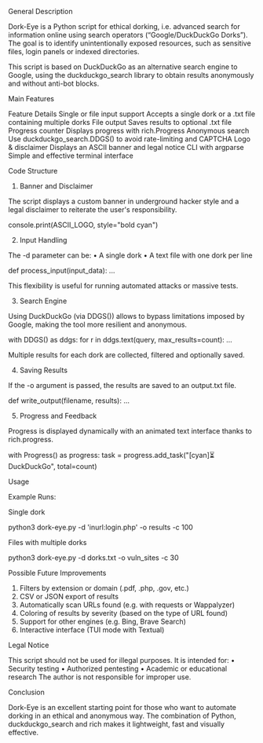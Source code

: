 General Description

Dork-Eye is a Python script for ethical dorking, i.e. advanced search for information online using search operators (“Google/DuckDuckGo Dorks”). The goal is to identify unintentionally exposed resources, such as sensitive files, login panels or indexed directories.

This script is based on DuckDuckGo as an alternative search engine to Google, using the duckduckgo_search library to obtain results anonymously and without anti-bot blocks.

Main Features

Feature Details
Single or file input support Accepts a single dork or a .txt file containing multiple dorks
File output Saves results to optional .txt file
Progress counter Displays progress with rich.Progress
Anonymous search Use duckduckgo_search.DDGS() to avoid rate-limiting and CAPTCHA
Logo & disclaimer Displays an ASCII banner and legal notice
CLI with argparse Simple and effective terminal interface

Code Structure

1. Banner and Disclaimer

The script displays a custom banner in underground hacker style and a legal disclaimer to reiterate the user's responsibility.

console.print(ASCII_LOGO, style="bold cyan")

2. Input Handling

The -d parameter can be:
• A single dork
• A text file with one dork per line

def process_input(input_data):
...

This flexibility is useful for running automated attacks or massive tests.

3. Search Engine

Using DuckDuckGo (via DDGS()) allows to bypass limitations imposed by Google, making the tool more resilient and anonymous.

with DDGS() as ddgs:
for r in ddgs.text(query, max_results=count):
...

Multiple results for each dork are collected, filtered and optionally saved.

4. Saving Results

If the -o argument is passed, the results are saved to an output.txt file.

def write_output(filename, results):
...

5. Progress and Feedback

Progress is displayed dynamically with an animated text interface thanks to rich.progress.

with Progress() as progress:
task = progress.add_task("[cyan]⏳ DuckDuckGo", total=count)

Usage

Example Runs:

Single dork

python3 dork-eye.py -d 'inurl:login.php' -o results -c 100

Files with multiple dorks

python3 dork-eye.py -d dorks.txt -o vuln_sites -c 30

Possible Future Improvements
1. Filters by extension or domain (.pdf, .php, .gov, etc.)
2. CSV or JSON export of results
3. Automatically scan URLs found (e.g. with requests or Wappalyzer)
4. Coloring of results by severity (based on the type of URL found)
5. Support for other engines (e.g. Bing, Brave Search)
6. Interactive interface (TUI mode with Textual)

Legal Notice

This script should not be used for illegal purposes. It is intended for:
• Security testing
• Authorized pentesting
• Academic or educational research
The author is not responsible for improper use.

Conclusion

Dork-Eye is an excellent starting point for those who want to automate dorking in an ethical and anonymous way. The combination of Python, duckduckgo_search and rich makes it lightweight, fast and visually effective.
